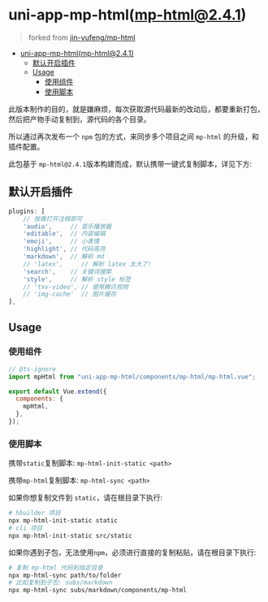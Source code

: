 # uni-app-mp-html(mp-html@2.4.1)

> forked from [jin-yufeng/mp-html](https://github.com/jin-yufeng/mp-html)

- [uni-app-mp-html(mp-html@2.4.1)](#uni-app-mp-htmlmp-html241)
  - [默认开启插件](#默认开启插件)
  - [Usage](#usage)
    - [使用组件](#使用组件)
    - [使用脚本](#使用脚本)

此版本制作的目的，就是嫌麻烦，每次获取源代码最新的改动后，都要重新打包，然后把产物手动复制到，源代码的各个目录。

所以通过再次发布一个 `npm` 包的方式，来同步多个项目之间 `mp-html` 的升级，和插件配置。

此包基于 `mp-html@2.4.1`版本构建而成，默认携带一键式复制脚本，详见下方:

## 默认开启插件

```js
plugins: [
    // 按需打开注释即可
    'audio',     // 音乐播放器
    'editable',  // 内容编辑
    'emoji',     // 小表情
    'highlight', // 代码高亮
    'markdown',  // 解析 md
    // 'latex',     // 解析 latex 太大了!
    'search',    // 关键词搜索
    'style',     // 解析 style 标签
    // 'txv-video', // 使用腾讯视频
    // 'img-cache'  // 图片缓存
],
```

## Usage

### 使用组件

```js
// @ts-ignore
import mpHtml from "uni-app-mp-html/components/mp-html/mp-html.vue";

export default Vue.extend({
  components: {
    mpHtml,
  },
});
```

### 使用脚本

携带`static`复制脚本: `mp-html-init-static <path>`

携带`mp-html`复制脚本: `mp-html-sync <path>`

如果你想复制文件到 `static`，请在根目录下执行:

```bash
# hbuilder 项目
npx mp-html-init-static static
# cli 项目
npx mp-html-init-static src/static
```

如果你遇到子包，无法使用`npm`，必须进行直接的复制粘贴，请在根目录下执行:

```bash
# 复制 mp-html 代码到指定目录
npx mp-html-sync path/to/folder
# 比如复制到子包: subs/markdown
npx mp-html-sync subs/markdown/components/mp-html
```
